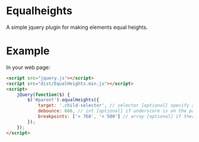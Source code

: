 # Equalheights

A simple jquery plugin for making elements equal heights.

# Example 

In your web page:

```html
<script src="jquery.js"></script>
<script src="dist/EqualHeights.min.js"></script>
<script>
	jQuery(function($) {
		$('#parent').equalHeights({
			target: '.child-selector', // selector [optional] specify a child selector.  default is immediate jquery.children()
			debounce: 666, // int [optional] if underscore is on the page you can specify the debounce rate - http://underscorejs.org/#debounce
			breakpoints: ['> 768', '< 500'] // array [optional] if there are breakpoints defined the equal heights function will only fire on specified window widths
		});
	});
</script>
```